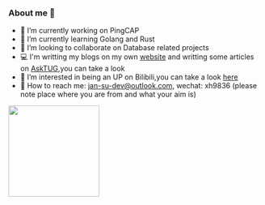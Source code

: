 ### About me 👋

<!--
**jansu-dev/jansu-dev** is a ✨ _special_ ✨ repository because its `README.md` (this file) appears on your GitHub profile.
-->

- 🔭 I’m currently working on PingCAP
- 🌱 I’m currently learning Golang and Rust
- 👯 I’m looking to collaborate on Database related projects
- 💻 I'm writting my blogs on my own [website](http://www.dbnest.net/docs/intro/) and writting some articles on [AskTUG](https://tidb.net/u/jansu-dev/post/all),you can take a look
- 📮 I’m interested in being an UP on Bilibili,you can take a look [here](https://space.bilibili.com/318184941?spm_id_from=333.1007.0.0)
- 💬 How to reach me: jan-su-dev@outlook.com, wechat: xh9836 (please note place where you are from and what your aim is)

<img height="180em" src="https://github-readme-stats-ten-phi-92.vercel.app/api?username=jansu-dev&theme=dark&show_icons=true" />
